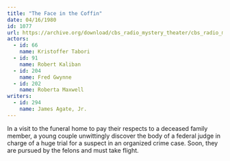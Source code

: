 ```yaml
---
title: "The Face in the Coffin"
date: 04/16/1980
id: 1077
url: https://archive.org/download/cbs_radio_mystery_theater/cbs_radio_mystery_theater-1051-1100.zip/cbs_radio_mystery_theater-1051-1100%2Fcbsrmt_1077_the_face_in_the_coffin.mp3
actors:  
  - id: 66
    name: Kristoffer Tabori  
  - id: 91
    name: Robert Kaliban  
  - id: 204
    name: Fred Gwynne  
  - id: 202
    name: Roberta Maxwell
writers:  
  - id: 294
    name: James Agate, Jr.
---
```

In a visit to the funeral home to pay their respects to a deceased family member, a young couple unwittingly discover the body of a federal judge in charge of a huge trial for a suspect in an organized crime case. Soon, they are pursued by the felons and must take flight.
